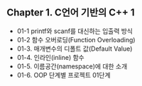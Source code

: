 ## Chapter 1. C언어 기반의 C++ 1
* 01-1 printf와 scanf를 대신하는 입출력 방식
* 01-2 함수 오버로딩(Function Overloading)
* 01-3. 매개변수의 디폴트 값(Default Value)
* 01-4. 인라인(inline) 함수
* 01-5. 이름공간(namespace)에 대한 소개
* 01-6. OOP 단계별 프로젝트 01단계
